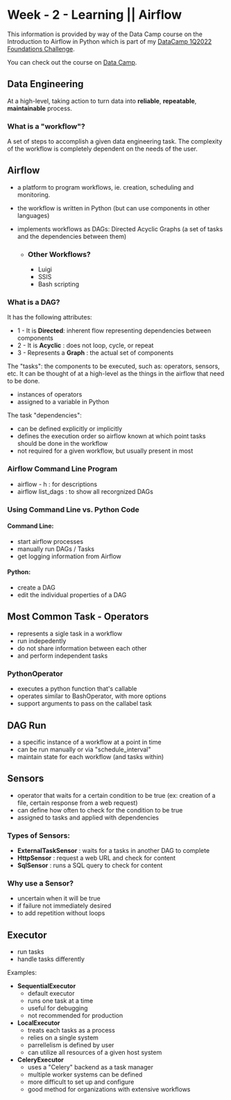 # Week - 2 - Learning || Airflow

This information is provided by way of the Data Camp course on the Introduction to Airflow in Python which is part of my [DataCamp 1Q2022 Foundations Challenge](https://github.com/ElenaE873/1Q2022-DataCamp-1CourseperDay-Challenge/blob/main/27_Introduction-to-Airflow-in-Python.png).

You can check out the course on [Data Camp](https://app.datacamp.com/learn/courses/introduction-to-airflow-in-python).

## Data Engineering

At a high-level, taking action to turn data into **reliable**, **repeatable**, **maintainable** process.

### What is a "workflow"?

A set of steps to accomplish a given data engineering task.  The complexity of the workflow is completely dependent on the needs of the user.


## Airflow

- a platform to program workflows, ie. creation, scheduling and monitoring.
- the workflow is written in Python (but can use components in other languages)
- implements workflows as DAGs: Directed Acyclic Graphs (a set of tasks and the dependencies between them)

    - ### Other Workflows?
        - Luigi
        - SSIS
        - Bash scripting

### What is a DAG?

It has the following attributes:

- 1 - It is **Directed**: inherent flow representing dependencies between components
- 2 - It is **Acyclic** : does not loop, cycle, or repeat
- 3 - Represents a **Graph** : the actual set of components

The "tasks": the components to be executed, such as: operators, sensors, etc.  It can be thought of at a high-level as the things in the airflow that need to be done.
- instances of operators
- assigned to a variable in Python

The task "dependencies": 
- can be defined explicitly or implicitly
- defines the execution order so airflow known at which point tasks should be done in the workflow
- not required for a given workflow, but usually present in most


### Airflow Command Line Program

- airflow - h : for descriptions
- airflow list_dags : to show all recorgnized DAGs

### Using Command Line vs. Python Code

#### Command Line:
- start airflow processes
- manually run DAGs / Tasks
- get logging information from Airflow

#### Python:
- create a DAG
- edit the individual properties of a DAG


## Most Common Task - Operators
- represents a sigle task in a workflow
- run indepedently
- do not share information between each other
- and perform independent tasks

### PythonOperator
- executes a python function that's callable
- operates similar to BashOperator, with more options
- support arguments to pass on the callabel task

## DAG Run
- a specific instance of a workflow at a point in time
- can be run manually or via "schedule_interval"
- maintain state for each workflow (and tasks within)

## Sensors
- operator that waits for a certain condition to be true (ex: creation of a file, certain response from a web request)
- can define how often to check for the condition to be true
- assigned to tasks and applied with dependencies

### Types of Sensors:
- **ExternalTaskSensor** : waits for a tasks in another DAG to complete
- **HttpSensor** : request a web URL and check for content
- **SqlSensor** : runs a SQL query to check for content


### Why use a Sensor?
- uncertain when it will be true
- if failure not immediately desired
- to add repetition without loops

## Executor
- run tasks
- handle tasks differently

Examples:
- **SequentialExecutor**
    - default executor
    - runs one task at a time
    - useful for debugging
    - not recommended for production
- **LocalExecutor**
    - treats each tasks as a process
    - relies on a single system
    - parrellelism is defined by user
    - can utilize all resources of a given host system
- **CeleryExecutor**
    - uses a "Celery" backend as a task manager
    - multiple worker systems can be defined
    - more difficult to set up and configure
    - good method for organizations with extensive workflows

